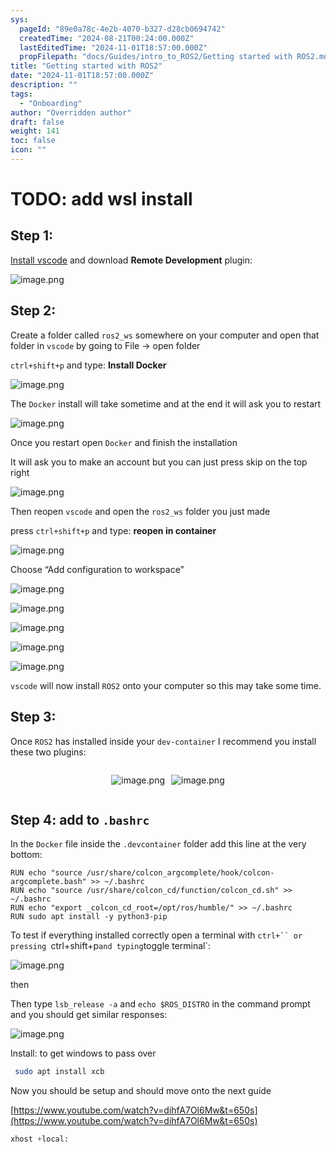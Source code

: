 ```yaml
---
sys:
  pageId: "89e0a78c-4e2b-4070-b327-d28cb0694742"
  createdTime: "2024-08-21T00:24:00.000Z"
  lastEditedTime: "2024-11-01T18:57:00.000Z"
  propFilepath: "docs/Guides/intro_to_ROS2/Getting started with ROS2.md"
title: "Getting started with ROS2"
date: "2024-11-01T18:57:00.000Z"
description: ""
tags:
  - "Onboarding"
author: "Overridden author"
draft: false
weight: 141
toc: false
icon: ""
---
```


# TODO: add wsl install

## Step 1:

[Install vscode](https://code.visualstudio.com/download) and download **Remote Development** plugin:

![image.png](https://prod-files-secure.s3.us-west-2.amazonaws.com/d518164a-d88e-44d1-a4ee-3adb3bd8bce0/efb52993-1881-4a40-b95e-6f020334f022/image.png?X-Amz-Algorithm=AWS4-HMAC-SHA256&X-Amz-Content-Sha256=UNSIGNED-PAYLOAD&X-Amz-Credential=ASIAZI2LB466SE5PAAGX%2F20250504%2Fus-west-2%2Fs3%2Faws4_request&X-Amz-Date=20250504T090825Z&X-Amz-Expires=3600&X-Amz-Security-Token=IQoJb3JpZ2luX2VjEGUaCXVzLXdlc3QtMiJHMEUCICl2aXmclwlJ1K%2F0p6NuekTjYk5vrYBCodI7I7OlyzI5AiEA2BEPxOMg%2Brakp0tkg1hdU3XGOnL79QE9xID%2FLLMxYAIqiAQI%2Fv%2F%2F%2F%2F%2F%2F%2F%2F%2F%2FARAAGgw2Mzc0MjMxODM4MDUiDD32gLQahurSkIw3QSrcAzEP4C5IzymalCyMO5E5fsHKKRMB2u1Lx%2BTCbYFClG0qsT5h9YbR%2BHVBBMHNt9%2BXmTr4AQ6adOkeit9KTmpJwVTekfM3tsYSiZ3vjHl6mnG6ybHdtPZGYu5BHT%2BDSjar4wD8SYaBupgjuc3BJeBxw4gXGbn6kOdCXBqlZFcIhIMaCZs2kEXfDfJNv7cHaDTd5Vqvg95z19hWDNltKap%2FKMCMeI7FhCcX%2FnhQP%2BVFJrmMArdYunJVcOMHcYpIeOE3aS3jEznGUDTxG%2FDk2T0VUQRnhmekt%2BwAfoAx8SwKFlLyTWcU6%2Bil0V41uHnTFfKqg1XHkMUmypxad%2BseQtoIwxf7AmATDN39BDxIsh4mJh9sa%2Bum5fWR4q60aVeeZIMpYbdwmTqnZS%2BXtrYJDKFzMsRAdSBlLW68P%2F4YsexQ4fscCSTmiFys9ngOMz89W8PgoZ6E6krvAPuM%2FJSBs6MRJ2Qe16HVdLVB6gEQ7dStOIr2bIzZObVRRRY6qabL0%2FtH%2BQ8bQ%2BbHTkj1Cp9Iha9BWU%2F56nQY2uJ13b1224fY1Rf9%2Fun9TU93cHIabLxrGDlbNuc2GDdWbZJXe5DWeTN0ujnFZ0iDUaemMBWsulkqruis8BuojqTI6L0teyHjMKXr28AGOqUBWd6aGHvQ1YXTiNvjy8O1kO2rn6nSfSMRYGXOs%2FcN3ptMbBiS5RfE3QUibnAHaAaJmXog5g1RNK8yHU9nnjNko2JdKDeWvs%2BiPqUDGtxP18azEXK09%2BEcQlDf2G3%2FbTCN%2FEdO7Kr5ZeZPFS6NjSZjdylkfg%2Br7zxnVJJVDbQtGNUaenrph95PpuiOBAPZdyDYPDOQIK9HpHyrf0zxZmG9v%2B4E1Bay&X-Amz-Signature=c135d79a276befa746c272fa8ce7c62b5e8a87fffbcabe54e3a7e3b728a6b34c&X-Amz-SignedHeaders=host&x-id=GetObject)

## Step 2:

Create a folder called `ros2_ws` somewhere on your computer and open that folder in `vscode` by going to File → open folder 

`ctrl+shift+p` and type: **Install Docker**

![image.png](https://prod-files-secure.s3.us-west-2.amazonaws.com/d518164a-d88e-44d1-a4ee-3adb3bd8bce0/2269dc0e-1cd5-47ff-bceb-c04ad9b2eab0/image.png?X-Amz-Algorithm=AWS4-HMAC-SHA256&X-Amz-Content-Sha256=UNSIGNED-PAYLOAD&X-Amz-Credential=ASIAZI2LB466SE5PAAGX%2F20250504%2Fus-west-2%2Fs3%2Faws4_request&X-Amz-Date=20250504T090825Z&X-Amz-Expires=3600&X-Amz-Security-Token=IQoJb3JpZ2luX2VjEGUaCXVzLXdlc3QtMiJHMEUCICl2aXmclwlJ1K%2F0p6NuekTjYk5vrYBCodI7I7OlyzI5AiEA2BEPxOMg%2Brakp0tkg1hdU3XGOnL79QE9xID%2FLLMxYAIqiAQI%2Fv%2F%2F%2F%2F%2F%2F%2F%2F%2F%2FARAAGgw2Mzc0MjMxODM4MDUiDD32gLQahurSkIw3QSrcAzEP4C5IzymalCyMO5E5fsHKKRMB2u1Lx%2BTCbYFClG0qsT5h9YbR%2BHVBBMHNt9%2BXmTr4AQ6adOkeit9KTmpJwVTekfM3tsYSiZ3vjHl6mnG6ybHdtPZGYu5BHT%2BDSjar4wD8SYaBupgjuc3BJeBxw4gXGbn6kOdCXBqlZFcIhIMaCZs2kEXfDfJNv7cHaDTd5Vqvg95z19hWDNltKap%2FKMCMeI7FhCcX%2FnhQP%2BVFJrmMArdYunJVcOMHcYpIeOE3aS3jEznGUDTxG%2FDk2T0VUQRnhmekt%2BwAfoAx8SwKFlLyTWcU6%2Bil0V41uHnTFfKqg1XHkMUmypxad%2BseQtoIwxf7AmATDN39BDxIsh4mJh9sa%2Bum5fWR4q60aVeeZIMpYbdwmTqnZS%2BXtrYJDKFzMsRAdSBlLW68P%2F4YsexQ4fscCSTmiFys9ngOMz89W8PgoZ6E6krvAPuM%2FJSBs6MRJ2Qe16HVdLVB6gEQ7dStOIr2bIzZObVRRRY6qabL0%2FtH%2BQ8bQ%2BbHTkj1Cp9Iha9BWU%2F56nQY2uJ13b1224fY1Rf9%2Fun9TU93cHIabLxrGDlbNuc2GDdWbZJXe5DWeTN0ujnFZ0iDUaemMBWsulkqruis8BuojqTI6L0teyHjMKXr28AGOqUBWd6aGHvQ1YXTiNvjy8O1kO2rn6nSfSMRYGXOs%2FcN3ptMbBiS5RfE3QUibnAHaAaJmXog5g1RNK8yHU9nnjNko2JdKDeWvs%2BiPqUDGtxP18azEXK09%2BEcQlDf2G3%2FbTCN%2FEdO7Kr5ZeZPFS6NjSZjdylkfg%2Br7zxnVJJVDbQtGNUaenrph95PpuiOBAPZdyDYPDOQIK9HpHyrf0zxZmG9v%2B4E1Bay&X-Amz-Signature=c2adb5229748c7e0d4b68e0f031226ba0f57c17f4866c4e826142a3ad50d3e75&X-Amz-SignedHeaders=host&x-id=GetObject)

The `Docker` install will take sometime and at the end it will ask you to restart

![image.png](https://prod-files-secure.s3.us-west-2.amazonaws.com/d518164a-d88e-44d1-a4ee-3adb3bd8bce0/ed233f78-be33-4b1f-b89c-9c346c0e961e/image.png?X-Amz-Algorithm=AWS4-HMAC-SHA256&X-Amz-Content-Sha256=UNSIGNED-PAYLOAD&X-Amz-Credential=ASIAZI2LB466SE5PAAGX%2F20250504%2Fus-west-2%2Fs3%2Faws4_request&X-Amz-Date=20250504T090824Z&X-Amz-Expires=3600&X-Amz-Security-Token=IQoJb3JpZ2luX2VjEGUaCXVzLXdlc3QtMiJHMEUCICl2aXmclwlJ1K%2F0p6NuekTjYk5vrYBCodI7I7OlyzI5AiEA2BEPxOMg%2Brakp0tkg1hdU3XGOnL79QE9xID%2FLLMxYAIqiAQI%2Fv%2F%2F%2F%2F%2F%2F%2F%2F%2F%2FARAAGgw2Mzc0MjMxODM4MDUiDD32gLQahurSkIw3QSrcAzEP4C5IzymalCyMO5E5fsHKKRMB2u1Lx%2BTCbYFClG0qsT5h9YbR%2BHVBBMHNt9%2BXmTr4AQ6adOkeit9KTmpJwVTekfM3tsYSiZ3vjHl6mnG6ybHdtPZGYu5BHT%2BDSjar4wD8SYaBupgjuc3BJeBxw4gXGbn6kOdCXBqlZFcIhIMaCZs2kEXfDfJNv7cHaDTd5Vqvg95z19hWDNltKap%2FKMCMeI7FhCcX%2FnhQP%2BVFJrmMArdYunJVcOMHcYpIeOE3aS3jEznGUDTxG%2FDk2T0VUQRnhmekt%2BwAfoAx8SwKFlLyTWcU6%2Bil0V41uHnTFfKqg1XHkMUmypxad%2BseQtoIwxf7AmATDN39BDxIsh4mJh9sa%2Bum5fWR4q60aVeeZIMpYbdwmTqnZS%2BXtrYJDKFzMsRAdSBlLW68P%2F4YsexQ4fscCSTmiFys9ngOMz89W8PgoZ6E6krvAPuM%2FJSBs6MRJ2Qe16HVdLVB6gEQ7dStOIr2bIzZObVRRRY6qabL0%2FtH%2BQ8bQ%2BbHTkj1Cp9Iha9BWU%2F56nQY2uJ13b1224fY1Rf9%2Fun9TU93cHIabLxrGDlbNuc2GDdWbZJXe5DWeTN0ujnFZ0iDUaemMBWsulkqruis8BuojqTI6L0teyHjMKXr28AGOqUBWd6aGHvQ1YXTiNvjy8O1kO2rn6nSfSMRYGXOs%2FcN3ptMbBiS5RfE3QUibnAHaAaJmXog5g1RNK8yHU9nnjNko2JdKDeWvs%2BiPqUDGtxP18azEXK09%2BEcQlDf2G3%2FbTCN%2FEdO7Kr5ZeZPFS6NjSZjdylkfg%2Br7zxnVJJVDbQtGNUaenrph95PpuiOBAPZdyDYPDOQIK9HpHyrf0zxZmG9v%2B4E1Bay&X-Amz-Signature=8ce85a8875ecfaf2afabd07ae927a2c661f6497d96e089c9501b0f50e0cc5f9a&X-Amz-SignedHeaders=host&x-id=GetObject)

Once you restart open `Docker` and finish the installation

It will ask you to make an account but you can just press skip on the top right

![image.png](https://prod-files-secure.s3.us-west-2.amazonaws.com/d518164a-d88e-44d1-a4ee-3adb3bd8bce0/21010ad9-1659-4fd9-9f59-9932a09b2a3d/image.png?X-Amz-Algorithm=AWS4-HMAC-SHA256&X-Amz-Content-Sha256=UNSIGNED-PAYLOAD&X-Amz-Credential=ASIAZI2LB466SE5PAAGX%2F20250504%2Fus-west-2%2Fs3%2Faws4_request&X-Amz-Date=20250504T090825Z&X-Amz-Expires=3600&X-Amz-Security-Token=IQoJb3JpZ2luX2VjEGUaCXVzLXdlc3QtMiJHMEUCICl2aXmclwlJ1K%2F0p6NuekTjYk5vrYBCodI7I7OlyzI5AiEA2BEPxOMg%2Brakp0tkg1hdU3XGOnL79QE9xID%2FLLMxYAIqiAQI%2Fv%2F%2F%2F%2F%2F%2F%2F%2F%2F%2FARAAGgw2Mzc0MjMxODM4MDUiDD32gLQahurSkIw3QSrcAzEP4C5IzymalCyMO5E5fsHKKRMB2u1Lx%2BTCbYFClG0qsT5h9YbR%2BHVBBMHNt9%2BXmTr4AQ6adOkeit9KTmpJwVTekfM3tsYSiZ3vjHl6mnG6ybHdtPZGYu5BHT%2BDSjar4wD8SYaBupgjuc3BJeBxw4gXGbn6kOdCXBqlZFcIhIMaCZs2kEXfDfJNv7cHaDTd5Vqvg95z19hWDNltKap%2FKMCMeI7FhCcX%2FnhQP%2BVFJrmMArdYunJVcOMHcYpIeOE3aS3jEznGUDTxG%2FDk2T0VUQRnhmekt%2BwAfoAx8SwKFlLyTWcU6%2Bil0V41uHnTFfKqg1XHkMUmypxad%2BseQtoIwxf7AmATDN39BDxIsh4mJh9sa%2Bum5fWR4q60aVeeZIMpYbdwmTqnZS%2BXtrYJDKFzMsRAdSBlLW68P%2F4YsexQ4fscCSTmiFys9ngOMz89W8PgoZ6E6krvAPuM%2FJSBs6MRJ2Qe16HVdLVB6gEQ7dStOIr2bIzZObVRRRY6qabL0%2FtH%2BQ8bQ%2BbHTkj1Cp9Iha9BWU%2F56nQY2uJ13b1224fY1Rf9%2Fun9TU93cHIabLxrGDlbNuc2GDdWbZJXe5DWeTN0ujnFZ0iDUaemMBWsulkqruis8BuojqTI6L0teyHjMKXr28AGOqUBWd6aGHvQ1YXTiNvjy8O1kO2rn6nSfSMRYGXOs%2FcN3ptMbBiS5RfE3QUibnAHaAaJmXog5g1RNK8yHU9nnjNko2JdKDeWvs%2BiPqUDGtxP18azEXK09%2BEcQlDf2G3%2FbTCN%2FEdO7Kr5ZeZPFS6NjSZjdylkfg%2Br7zxnVJJVDbQtGNUaenrph95PpuiOBAPZdyDYPDOQIK9HpHyrf0zxZmG9v%2B4E1Bay&X-Amz-Signature=4938857f1545db1016b84c1b2342a090f7e54fc57de11e4affe00a9f10e6576b&X-Amz-SignedHeaders=host&x-id=GetObject)

Then reopen `vscode` and open the `ros2_ws` folder you just made

press `ctrl+shift+p` and type: **reopen in container**

![image.png](https://prod-files-secure.s3.us-west-2.amazonaws.com/d518164a-d88e-44d1-a4ee-3adb3bd8bce0/4e93b8c2-41ad-488c-8095-c74205196118/image.png?X-Amz-Algorithm=AWS4-HMAC-SHA256&X-Amz-Content-Sha256=UNSIGNED-PAYLOAD&X-Amz-Credential=ASIAZI2LB466SE5PAAGX%2F20250504%2Fus-west-2%2Fs3%2Faws4_request&X-Amz-Date=20250504T090824Z&X-Amz-Expires=3600&X-Amz-Security-Token=IQoJb3JpZ2luX2VjEGUaCXVzLXdlc3QtMiJHMEUCICl2aXmclwlJ1K%2F0p6NuekTjYk5vrYBCodI7I7OlyzI5AiEA2BEPxOMg%2Brakp0tkg1hdU3XGOnL79QE9xID%2FLLMxYAIqiAQI%2Fv%2F%2F%2F%2F%2F%2F%2F%2F%2F%2FARAAGgw2Mzc0MjMxODM4MDUiDD32gLQahurSkIw3QSrcAzEP4C5IzymalCyMO5E5fsHKKRMB2u1Lx%2BTCbYFClG0qsT5h9YbR%2BHVBBMHNt9%2BXmTr4AQ6adOkeit9KTmpJwVTekfM3tsYSiZ3vjHl6mnG6ybHdtPZGYu5BHT%2BDSjar4wD8SYaBupgjuc3BJeBxw4gXGbn6kOdCXBqlZFcIhIMaCZs2kEXfDfJNv7cHaDTd5Vqvg95z19hWDNltKap%2FKMCMeI7FhCcX%2FnhQP%2BVFJrmMArdYunJVcOMHcYpIeOE3aS3jEznGUDTxG%2FDk2T0VUQRnhmekt%2BwAfoAx8SwKFlLyTWcU6%2Bil0V41uHnTFfKqg1XHkMUmypxad%2BseQtoIwxf7AmATDN39BDxIsh4mJh9sa%2Bum5fWR4q60aVeeZIMpYbdwmTqnZS%2BXtrYJDKFzMsRAdSBlLW68P%2F4YsexQ4fscCSTmiFys9ngOMz89W8PgoZ6E6krvAPuM%2FJSBs6MRJ2Qe16HVdLVB6gEQ7dStOIr2bIzZObVRRRY6qabL0%2FtH%2BQ8bQ%2BbHTkj1Cp9Iha9BWU%2F56nQY2uJ13b1224fY1Rf9%2Fun9TU93cHIabLxrGDlbNuc2GDdWbZJXe5DWeTN0ujnFZ0iDUaemMBWsulkqruis8BuojqTI6L0teyHjMKXr28AGOqUBWd6aGHvQ1YXTiNvjy8O1kO2rn6nSfSMRYGXOs%2FcN3ptMbBiS5RfE3QUibnAHaAaJmXog5g1RNK8yHU9nnjNko2JdKDeWvs%2BiPqUDGtxP18azEXK09%2BEcQlDf2G3%2FbTCN%2FEdO7Kr5ZeZPFS6NjSZjdylkfg%2Br7zxnVJJVDbQtGNUaenrph95PpuiOBAPZdyDYPDOQIK9HpHyrf0zxZmG9v%2B4E1Bay&X-Amz-Signature=c82290222a112c0135605b70afd70aaa2eb3c134010ab90cff1c908d05199d39&X-Amz-SignedHeaders=host&x-id=GetObject)

Choose “Add configuration to workspace”

![image.png](https://prod-files-secure.s3.us-west-2.amazonaws.com/d518164a-d88e-44d1-a4ee-3adb3bd8bce0/9560b282-5060-4989-ba37-97e7b2c22476/image.png?X-Amz-Algorithm=AWS4-HMAC-SHA256&X-Amz-Content-Sha256=UNSIGNED-PAYLOAD&X-Amz-Credential=ASIAZI2LB466SE5PAAGX%2F20250504%2Fus-west-2%2Fs3%2Faws4_request&X-Amz-Date=20250504T090825Z&X-Amz-Expires=3600&X-Amz-Security-Token=IQoJb3JpZ2luX2VjEGUaCXVzLXdlc3QtMiJHMEUCICl2aXmclwlJ1K%2F0p6NuekTjYk5vrYBCodI7I7OlyzI5AiEA2BEPxOMg%2Brakp0tkg1hdU3XGOnL79QE9xID%2FLLMxYAIqiAQI%2Fv%2F%2F%2F%2F%2F%2F%2F%2F%2F%2FARAAGgw2Mzc0MjMxODM4MDUiDD32gLQahurSkIw3QSrcAzEP4C5IzymalCyMO5E5fsHKKRMB2u1Lx%2BTCbYFClG0qsT5h9YbR%2BHVBBMHNt9%2BXmTr4AQ6adOkeit9KTmpJwVTekfM3tsYSiZ3vjHl6mnG6ybHdtPZGYu5BHT%2BDSjar4wD8SYaBupgjuc3BJeBxw4gXGbn6kOdCXBqlZFcIhIMaCZs2kEXfDfJNv7cHaDTd5Vqvg95z19hWDNltKap%2FKMCMeI7FhCcX%2FnhQP%2BVFJrmMArdYunJVcOMHcYpIeOE3aS3jEznGUDTxG%2FDk2T0VUQRnhmekt%2BwAfoAx8SwKFlLyTWcU6%2Bil0V41uHnTFfKqg1XHkMUmypxad%2BseQtoIwxf7AmATDN39BDxIsh4mJh9sa%2Bum5fWR4q60aVeeZIMpYbdwmTqnZS%2BXtrYJDKFzMsRAdSBlLW68P%2F4YsexQ4fscCSTmiFys9ngOMz89W8PgoZ6E6krvAPuM%2FJSBs6MRJ2Qe16HVdLVB6gEQ7dStOIr2bIzZObVRRRY6qabL0%2FtH%2BQ8bQ%2BbHTkj1Cp9Iha9BWU%2F56nQY2uJ13b1224fY1Rf9%2Fun9TU93cHIabLxrGDlbNuc2GDdWbZJXe5DWeTN0ujnFZ0iDUaemMBWsulkqruis8BuojqTI6L0teyHjMKXr28AGOqUBWd6aGHvQ1YXTiNvjy8O1kO2rn6nSfSMRYGXOs%2FcN3ptMbBiS5RfE3QUibnAHaAaJmXog5g1RNK8yHU9nnjNko2JdKDeWvs%2BiPqUDGtxP18azEXK09%2BEcQlDf2G3%2FbTCN%2FEdO7Kr5ZeZPFS6NjSZjdylkfg%2Br7zxnVJJVDbQtGNUaenrph95PpuiOBAPZdyDYPDOQIK9HpHyrf0zxZmG9v%2B4E1Bay&X-Amz-Signature=4cfe90e0903e8f01142b5a7a0d53a381cbafc51cee9b95ffa3df36d637c4864e&X-Amz-SignedHeaders=host&x-id=GetObject)

![image.png](https://prod-files-secure.s3.us-west-2.amazonaws.com/d518164a-d88e-44d1-a4ee-3adb3bd8bce0/2ee63f81-886b-48e8-a553-dc6e5eac99e4/image.png?X-Amz-Algorithm=AWS4-HMAC-SHA256&X-Amz-Content-Sha256=UNSIGNED-PAYLOAD&X-Amz-Credential=ASIAZI2LB466SE5PAAGX%2F20250504%2Fus-west-2%2Fs3%2Faws4_request&X-Amz-Date=20250504T090825Z&X-Amz-Expires=3600&X-Amz-Security-Token=IQoJb3JpZ2luX2VjEGUaCXVzLXdlc3QtMiJHMEUCICl2aXmclwlJ1K%2F0p6NuekTjYk5vrYBCodI7I7OlyzI5AiEA2BEPxOMg%2Brakp0tkg1hdU3XGOnL79QE9xID%2FLLMxYAIqiAQI%2Fv%2F%2F%2F%2F%2F%2F%2F%2F%2F%2FARAAGgw2Mzc0MjMxODM4MDUiDD32gLQahurSkIw3QSrcAzEP4C5IzymalCyMO5E5fsHKKRMB2u1Lx%2BTCbYFClG0qsT5h9YbR%2BHVBBMHNt9%2BXmTr4AQ6adOkeit9KTmpJwVTekfM3tsYSiZ3vjHl6mnG6ybHdtPZGYu5BHT%2BDSjar4wD8SYaBupgjuc3BJeBxw4gXGbn6kOdCXBqlZFcIhIMaCZs2kEXfDfJNv7cHaDTd5Vqvg95z19hWDNltKap%2FKMCMeI7FhCcX%2FnhQP%2BVFJrmMArdYunJVcOMHcYpIeOE3aS3jEznGUDTxG%2FDk2T0VUQRnhmekt%2BwAfoAx8SwKFlLyTWcU6%2Bil0V41uHnTFfKqg1XHkMUmypxad%2BseQtoIwxf7AmATDN39BDxIsh4mJh9sa%2Bum5fWR4q60aVeeZIMpYbdwmTqnZS%2BXtrYJDKFzMsRAdSBlLW68P%2F4YsexQ4fscCSTmiFys9ngOMz89W8PgoZ6E6krvAPuM%2FJSBs6MRJ2Qe16HVdLVB6gEQ7dStOIr2bIzZObVRRRY6qabL0%2FtH%2BQ8bQ%2BbHTkj1Cp9Iha9BWU%2F56nQY2uJ13b1224fY1Rf9%2Fun9TU93cHIabLxrGDlbNuc2GDdWbZJXe5DWeTN0ujnFZ0iDUaemMBWsulkqruis8BuojqTI6L0teyHjMKXr28AGOqUBWd6aGHvQ1YXTiNvjy8O1kO2rn6nSfSMRYGXOs%2FcN3ptMbBiS5RfE3QUibnAHaAaJmXog5g1RNK8yHU9nnjNko2JdKDeWvs%2BiPqUDGtxP18azEXK09%2BEcQlDf2G3%2FbTCN%2FEdO7Kr5ZeZPFS6NjSZjdylkfg%2Br7zxnVJJVDbQtGNUaenrph95PpuiOBAPZdyDYPDOQIK9HpHyrf0zxZmG9v%2B4E1Bay&X-Amz-Signature=fd91d33d833fe6353370c5e0592d90d4772475a369e099b62abac85626580abc&X-Amz-SignedHeaders=host&x-id=GetObject)

![image.png](https://prod-files-secure.s3.us-west-2.amazonaws.com/d518164a-d88e-44d1-a4ee-3adb3bd8bce0/ae1580b2-b048-407e-aed9-b584224a7a04/image.png?X-Amz-Algorithm=AWS4-HMAC-SHA256&X-Amz-Content-Sha256=UNSIGNED-PAYLOAD&X-Amz-Credential=ASIAZI2LB466SE5PAAGX%2F20250504%2Fus-west-2%2Fs3%2Faws4_request&X-Amz-Date=20250504T090825Z&X-Amz-Expires=3600&X-Amz-Security-Token=IQoJb3JpZ2luX2VjEGUaCXVzLXdlc3QtMiJHMEUCICl2aXmclwlJ1K%2F0p6NuekTjYk5vrYBCodI7I7OlyzI5AiEA2BEPxOMg%2Brakp0tkg1hdU3XGOnL79QE9xID%2FLLMxYAIqiAQI%2Fv%2F%2F%2F%2F%2F%2F%2F%2F%2F%2FARAAGgw2Mzc0MjMxODM4MDUiDD32gLQahurSkIw3QSrcAzEP4C5IzymalCyMO5E5fsHKKRMB2u1Lx%2BTCbYFClG0qsT5h9YbR%2BHVBBMHNt9%2BXmTr4AQ6adOkeit9KTmpJwVTekfM3tsYSiZ3vjHl6mnG6ybHdtPZGYu5BHT%2BDSjar4wD8SYaBupgjuc3BJeBxw4gXGbn6kOdCXBqlZFcIhIMaCZs2kEXfDfJNv7cHaDTd5Vqvg95z19hWDNltKap%2FKMCMeI7FhCcX%2FnhQP%2BVFJrmMArdYunJVcOMHcYpIeOE3aS3jEznGUDTxG%2FDk2T0VUQRnhmekt%2BwAfoAx8SwKFlLyTWcU6%2Bil0V41uHnTFfKqg1XHkMUmypxad%2BseQtoIwxf7AmATDN39BDxIsh4mJh9sa%2Bum5fWR4q60aVeeZIMpYbdwmTqnZS%2BXtrYJDKFzMsRAdSBlLW68P%2F4YsexQ4fscCSTmiFys9ngOMz89W8PgoZ6E6krvAPuM%2FJSBs6MRJ2Qe16HVdLVB6gEQ7dStOIr2bIzZObVRRRY6qabL0%2FtH%2BQ8bQ%2BbHTkj1Cp9Iha9BWU%2F56nQY2uJ13b1224fY1Rf9%2Fun9TU93cHIabLxrGDlbNuc2GDdWbZJXe5DWeTN0ujnFZ0iDUaemMBWsulkqruis8BuojqTI6L0teyHjMKXr28AGOqUBWd6aGHvQ1YXTiNvjy8O1kO2rn6nSfSMRYGXOs%2FcN3ptMbBiS5RfE3QUibnAHaAaJmXog5g1RNK8yHU9nnjNko2JdKDeWvs%2BiPqUDGtxP18azEXK09%2BEcQlDf2G3%2FbTCN%2FEdO7Kr5ZeZPFS6NjSZjdylkfg%2Br7zxnVJJVDbQtGNUaenrph95PpuiOBAPZdyDYPDOQIK9HpHyrf0zxZmG9v%2B4E1Bay&X-Amz-Signature=a628c28c3612e6187c1f503922854455e9a5425f02fd63a7eaed748cc2db4824&X-Amz-SignedHeaders=host&x-id=GetObject)

![image.png](https://prod-files-secure.s3.us-west-2.amazonaws.com/d518164a-d88e-44d1-a4ee-3adb3bd8bce0/53255b28-f75e-430f-b9e3-c0ac8577e42b/image.png?X-Amz-Algorithm=AWS4-HMAC-SHA256&X-Amz-Content-Sha256=UNSIGNED-PAYLOAD&X-Amz-Credential=ASIAZI2LB466SE5PAAGX%2F20250504%2Fus-west-2%2Fs3%2Faws4_request&X-Amz-Date=20250504T090824Z&X-Amz-Expires=3600&X-Amz-Security-Token=IQoJb3JpZ2luX2VjEGUaCXVzLXdlc3QtMiJHMEUCICl2aXmclwlJ1K%2F0p6NuekTjYk5vrYBCodI7I7OlyzI5AiEA2BEPxOMg%2Brakp0tkg1hdU3XGOnL79QE9xID%2FLLMxYAIqiAQI%2Fv%2F%2F%2F%2F%2F%2F%2F%2F%2F%2FARAAGgw2Mzc0MjMxODM4MDUiDD32gLQahurSkIw3QSrcAzEP4C5IzymalCyMO5E5fsHKKRMB2u1Lx%2BTCbYFClG0qsT5h9YbR%2BHVBBMHNt9%2BXmTr4AQ6adOkeit9KTmpJwVTekfM3tsYSiZ3vjHl6mnG6ybHdtPZGYu5BHT%2BDSjar4wD8SYaBupgjuc3BJeBxw4gXGbn6kOdCXBqlZFcIhIMaCZs2kEXfDfJNv7cHaDTd5Vqvg95z19hWDNltKap%2FKMCMeI7FhCcX%2FnhQP%2BVFJrmMArdYunJVcOMHcYpIeOE3aS3jEznGUDTxG%2FDk2T0VUQRnhmekt%2BwAfoAx8SwKFlLyTWcU6%2Bil0V41uHnTFfKqg1XHkMUmypxad%2BseQtoIwxf7AmATDN39BDxIsh4mJh9sa%2Bum5fWR4q60aVeeZIMpYbdwmTqnZS%2BXtrYJDKFzMsRAdSBlLW68P%2F4YsexQ4fscCSTmiFys9ngOMz89W8PgoZ6E6krvAPuM%2FJSBs6MRJ2Qe16HVdLVB6gEQ7dStOIr2bIzZObVRRRY6qabL0%2FtH%2BQ8bQ%2BbHTkj1Cp9Iha9BWU%2F56nQY2uJ13b1224fY1Rf9%2Fun9TU93cHIabLxrGDlbNuc2GDdWbZJXe5DWeTN0ujnFZ0iDUaemMBWsulkqruis8BuojqTI6L0teyHjMKXr28AGOqUBWd6aGHvQ1YXTiNvjy8O1kO2rn6nSfSMRYGXOs%2FcN3ptMbBiS5RfE3QUibnAHaAaJmXog5g1RNK8yHU9nnjNko2JdKDeWvs%2BiPqUDGtxP18azEXK09%2BEcQlDf2G3%2FbTCN%2FEdO7Kr5ZeZPFS6NjSZjdylkfg%2Br7zxnVJJVDbQtGNUaenrph95PpuiOBAPZdyDYPDOQIK9HpHyrf0zxZmG9v%2B4E1Bay&X-Amz-Signature=dd845d9991638890bba1e12eb97206eed5932cc4ea10ba59041c456e460bbfba&X-Amz-SignedHeaders=host&x-id=GetObject)

![image.png](https://prod-files-secure.s3.us-west-2.amazonaws.com/d518164a-d88e-44d1-a4ee-3adb3bd8bce0/7c562767-5af9-4ffb-97d1-327bcdf4ee00/image.png?X-Amz-Algorithm=AWS4-HMAC-SHA256&X-Amz-Content-Sha256=UNSIGNED-PAYLOAD&X-Amz-Credential=ASIAZI2LB466SE5PAAGX%2F20250504%2Fus-west-2%2Fs3%2Faws4_request&X-Amz-Date=20250504T090825Z&X-Amz-Expires=3600&X-Amz-Security-Token=IQoJb3JpZ2luX2VjEGUaCXVzLXdlc3QtMiJHMEUCICl2aXmclwlJ1K%2F0p6NuekTjYk5vrYBCodI7I7OlyzI5AiEA2BEPxOMg%2Brakp0tkg1hdU3XGOnL79QE9xID%2FLLMxYAIqiAQI%2Fv%2F%2F%2F%2F%2F%2F%2F%2F%2F%2FARAAGgw2Mzc0MjMxODM4MDUiDD32gLQahurSkIw3QSrcAzEP4C5IzymalCyMO5E5fsHKKRMB2u1Lx%2BTCbYFClG0qsT5h9YbR%2BHVBBMHNt9%2BXmTr4AQ6adOkeit9KTmpJwVTekfM3tsYSiZ3vjHl6mnG6ybHdtPZGYu5BHT%2BDSjar4wD8SYaBupgjuc3BJeBxw4gXGbn6kOdCXBqlZFcIhIMaCZs2kEXfDfJNv7cHaDTd5Vqvg95z19hWDNltKap%2FKMCMeI7FhCcX%2FnhQP%2BVFJrmMArdYunJVcOMHcYpIeOE3aS3jEznGUDTxG%2FDk2T0VUQRnhmekt%2BwAfoAx8SwKFlLyTWcU6%2Bil0V41uHnTFfKqg1XHkMUmypxad%2BseQtoIwxf7AmATDN39BDxIsh4mJh9sa%2Bum5fWR4q60aVeeZIMpYbdwmTqnZS%2BXtrYJDKFzMsRAdSBlLW68P%2F4YsexQ4fscCSTmiFys9ngOMz89W8PgoZ6E6krvAPuM%2FJSBs6MRJ2Qe16HVdLVB6gEQ7dStOIr2bIzZObVRRRY6qabL0%2FtH%2BQ8bQ%2BbHTkj1Cp9Iha9BWU%2F56nQY2uJ13b1224fY1Rf9%2Fun9TU93cHIabLxrGDlbNuc2GDdWbZJXe5DWeTN0ujnFZ0iDUaemMBWsulkqruis8BuojqTI6L0teyHjMKXr28AGOqUBWd6aGHvQ1YXTiNvjy8O1kO2rn6nSfSMRYGXOs%2FcN3ptMbBiS5RfE3QUibnAHaAaJmXog5g1RNK8yHU9nnjNko2JdKDeWvs%2BiPqUDGtxP18azEXK09%2BEcQlDf2G3%2FbTCN%2FEdO7Kr5ZeZPFS6NjSZjdylkfg%2Br7zxnVJJVDbQtGNUaenrph95PpuiOBAPZdyDYPDOQIK9HpHyrf0zxZmG9v%2B4E1Bay&X-Amz-Signature=b4ab5a47453559cbd2d84f82a49155141f8276b6f79ceec481eb7f3529673939&X-Amz-SignedHeaders=host&x-id=GetObject)

`vscode` will now install `ROS2` onto your computer so this may take some time.

## Step 3:

Once `ROS2` has installed inside your `dev-container` I recommend you install these two plugins:

<div style="display: flex;flex-direction: row; column-gap:10px; max-width: 630px;justify-content: center;">
<div>

![image.png](https://prod-files-secure.s3.us-west-2.amazonaws.com/d518164a-d88e-44d1-a4ee-3adb3bd8bce0/3fc3d550-5a54-4ba1-ba6b-faa01cdb7369/image.png?X-Amz-Algorithm=AWS4-HMAC-SHA256&X-Amz-Content-Sha256=UNSIGNED-PAYLOAD&X-Amz-Credential=ASIAZI2LB4663YBXAWRZ%2F20250504%2Fus-west-2%2Fs3%2Faws4_request&X-Amz-Date=20250504T090828Z&X-Amz-Expires=3600&X-Amz-Security-Token=IQoJb3JpZ2luX2VjEGUaCXVzLXdlc3QtMiJHMEUCIAHTXlS%2B36bdmo%2Bo8m1eGvIK8nxGjO6tfZfSfxNtZaCdAiEAsacZ4HYpRKHMggN3rhVakCM9r0RLGH%2Bnw3rjXK%2BmpkIqiAQI%2Fv%2F%2F%2F%2F%2F%2F%2F%2F%2F%2FARAAGgw2Mzc0MjMxODM4MDUiDFZ6PF6XEIUwuUqyfircA14GNGsDuV65vklwiasvyL6NlA1MvUWOfliRuL0d5g18cxS0c7TP4YVAmB8xjdzPRwo0TxUWjvKa92ioBrfaP%2B5E%2FPY23S%2FxVjUC1OVvjgg72Ya6IjzkzuTHLOM4zRclq%2FQyLgBPkXZDXzEHq6kGAuaX761T38NY8uhRvcaSmmu0lNAsQKwoFu1RSSOBsURY4aLXGKqugmNC7OhSi%2FUZ7MTrtzkndenCt7ZO4kTlixiVm6fsM9y9V5ZrjIsT0ndveVZgRev7nxax5mSdSyWc%2FQxUjcKfPBMvtg9L8hiZeT8Sq%2BykdhGJ8UpxQAYxUFOt8kO5XuPOuGrFKDAhjAxDvrKEGOjWBQTbZOKrV%2BeVLTyndtkXtADdqw44Z6K6ILll8NnB5Fq16TtlXsTEhgewT40KTg8OJVmN2tpoLI87enkxLdvFOANR9dRsJ8eN%2F1RFyWtDb2uW9AhPhhXCTLfJMP9plA%2F5yxqx99XHXlL9pQ36ERUy28xCrUwO%2BZJ6q5wwxEdfu79Ly%2BqxAAXiNuyJCBGyW%2BJUNf%2F5Zx0U6lOCoboCWiMG%2BX66GQwcEyb%2FVgTbm19191oBjqT7sdBQPGvWpLScmKw7RGEv9g%2FMFAq1PKB9ePpmTR9Wqnjfr7%2FHMLrr28AGOqUBeYIb9TW%2BRlYIM9f1OS4empn0rH6gcVnbTwxTE1BntTwo0scdUIii4uOISlMnOSgkSgcHMLrDeuGH2AojXaX6SlzZEBQMcQokerXvJukfS3wJT%2BBy3Cf1m7snu1G%2BoW0BUkj6tWWELc787U2VlrKjoo8LpKTpbcUlTp8YI1m0yEt6xgl9AtDGfZelHm2s8%2B4RwKIH1dbipxklzn3ncbZMET%2F8ACEd&X-Amz-Signature=87baa8b10f3ab15a9cd833d3d219c3d1b6852f36177918843af4d2510c72270e&X-Amz-SignedHeaders=host&x-id=GetObject)

</div>
<div>

![image.png](https://prod-files-secure.s3.us-west-2.amazonaws.com/d518164a-d88e-44d1-a4ee-3adb3bd8bce0/d994cc66-13c2-4093-a5a3-f84cf4601a82/image.png?X-Amz-Algorithm=AWS4-HMAC-SHA256&X-Amz-Content-Sha256=UNSIGNED-PAYLOAD&X-Amz-Credential=ASIAZI2LB466UMUAJBUW%2F20250504%2Fus-west-2%2Fs3%2Faws4_request&X-Amz-Date=20250504T090828Z&X-Amz-Expires=3600&X-Amz-Security-Token=IQoJb3JpZ2luX2VjEGUaCXVzLXdlc3QtMiJIMEYCIQDFJ%2BjicQnYdqXK5OhnqFjkpFUm9yJEzOFor%2FsFGYqeqAIhAIm688rTg9wANXOAvpzFrL5v6MHgdiEXovvq46iJSwlyKogECP7%2F%2F%2F%2F%2F%2F%2F%2F%2F%2FwEQABoMNjM3NDIzMTgzODA1IgwDmCXXtqeZ6BkXaJcq3AMzAERDvSXHMRSPUGgN4mCY8Y9VP9wm1jui6gl7EaO%2BB%2B0OcthPxLZGoYF9Aw9itr32fyB1cmn0l4KBKLhrZy%2Ff4G8%2FapJpzE0A74ZAGf7aQTOIJ8ulCZjnO%2FUKQAY%2BL%2F7TNZLyIHgc5nMtaSG41C%2Fc1lSjqO0CiVNR7Nf3mZn3BCwPZlL3q7ViSbOIxp8miz7P7HQrEl3OF4ByuXjttDmrIM1rJCQ9KsesuqgdwgDqeDPnutvSzLHpUyjMUP0J%2Ba7rBmFtSDVUZIaexSe32nqiGJvtQD3eCaUcqGPn812pLgMqOjNBauHosT9lNeKaGCCAKmlvnB0QwArKa6807oIEvNCWGYJUAdbYBeXcfGIeuOWKtMnM61rrC%2BqZkK%2F%2Bv5hA3Oztkejhb3Sv7n8vAqdZDhK1ik9HI5pIffjzQy4MoajrtM3coTzcXQ%2FTjlzPbXfeRM0zR3Uxrniuq9UJXCTyEghX%2Btw5Iv1UnyFmSlIgpL2WP2DIeAsJMdAlhSh2%2F2Dfh0NmpCD1SkRyjHkA1MlLtvk0VjDyDeQfBnz1ey%2Ft8d0bUI3qpJJzuaAr5ts4cvxDlFFLTrXKZBd%2FadjumUMVhiJVDxpFnD68yHjn8FmdQtmYCi3VcKwKLwzgxzCB69vABjqkAcgK3xTLmIjRGaUjzn9FpdQLyjeZPKyRrI4aRKeDh1HRDVT1ZtkkbDU5X4d%2FICeqLPvxIXtAL9ty7WbzSmW4n1Dzjl3MubHbUlL07hqIj%2FcIsfaYtMCjrfi%2B22e%2F7JVOBXavrEMOtTEjS3qYWs%2BSfut3GLH%2FFpozfavdeSLPGUXdsmbAqvQuj%2BE816v%2Fv4aRPtU5G0UJ8T3TT76qn4zHbC%2FJZEtu&X-Amz-Signature=11ebac719df3d1c9e6dd5737ace2ce5b2d6157bbac3d7807599312c7eb7c06e0&X-Amz-SignedHeaders=host&x-id=GetObject)

</div>
</div>

## Step 4: add to `.bashrc`

In the `Docker` file inside the `.devcontainer` folder add this line at the very bottom: 

```docker
RUN echo "source /usr/share/colcon_argcomplete/hook/colcon-argcomplete.bash" >> ~/.bashrc
RUN echo "source /usr/share/colcon_cd/function/colcon_cd.sh" >> ~/.bashrc
RUN echo "export _colcon_cd_root=/opt/ros/humble/" >> ~/.bashrc
RUN sudo apt install -y python3-pip 
```

To test if everything installed correctly open a terminal with `ctrl+`` or pressing `ctrl+shift+p` and typing `toggle terminal`:

![image.png](https://prod-files-secure.s3.us-west-2.amazonaws.com/d518164a-d88e-44d1-a4ee-3adb3bd8bce0/6a4943d8-b04e-4c02-9a58-775f3384d1a5/image.png?X-Amz-Algorithm=AWS4-HMAC-SHA256&X-Amz-Content-Sha256=UNSIGNED-PAYLOAD&X-Amz-Credential=ASIAZI2LB466SE5PAAGX%2F20250504%2Fus-west-2%2Fs3%2Faws4_request&X-Amz-Date=20250504T090824Z&X-Amz-Expires=3600&X-Amz-Security-Token=IQoJb3JpZ2luX2VjEGUaCXVzLXdlc3QtMiJHMEUCICl2aXmclwlJ1K%2F0p6NuekTjYk5vrYBCodI7I7OlyzI5AiEA2BEPxOMg%2Brakp0tkg1hdU3XGOnL79QE9xID%2FLLMxYAIqiAQI%2Fv%2F%2F%2F%2F%2F%2F%2F%2F%2F%2FARAAGgw2Mzc0MjMxODM4MDUiDD32gLQahurSkIw3QSrcAzEP4C5IzymalCyMO5E5fsHKKRMB2u1Lx%2BTCbYFClG0qsT5h9YbR%2BHVBBMHNt9%2BXmTr4AQ6adOkeit9KTmpJwVTekfM3tsYSiZ3vjHl6mnG6ybHdtPZGYu5BHT%2BDSjar4wD8SYaBupgjuc3BJeBxw4gXGbn6kOdCXBqlZFcIhIMaCZs2kEXfDfJNv7cHaDTd5Vqvg95z19hWDNltKap%2FKMCMeI7FhCcX%2FnhQP%2BVFJrmMArdYunJVcOMHcYpIeOE3aS3jEznGUDTxG%2FDk2T0VUQRnhmekt%2BwAfoAx8SwKFlLyTWcU6%2Bil0V41uHnTFfKqg1XHkMUmypxad%2BseQtoIwxf7AmATDN39BDxIsh4mJh9sa%2Bum5fWR4q60aVeeZIMpYbdwmTqnZS%2BXtrYJDKFzMsRAdSBlLW68P%2F4YsexQ4fscCSTmiFys9ngOMz89W8PgoZ6E6krvAPuM%2FJSBs6MRJ2Qe16HVdLVB6gEQ7dStOIr2bIzZObVRRRY6qabL0%2FtH%2BQ8bQ%2BbHTkj1Cp9Iha9BWU%2F56nQY2uJ13b1224fY1Rf9%2Fun9TU93cHIabLxrGDlbNuc2GDdWbZJXe5DWeTN0ujnFZ0iDUaemMBWsulkqruis8BuojqTI6L0teyHjMKXr28AGOqUBWd6aGHvQ1YXTiNvjy8O1kO2rn6nSfSMRYGXOs%2FcN3ptMbBiS5RfE3QUibnAHaAaJmXog5g1RNK8yHU9nnjNko2JdKDeWvs%2BiPqUDGtxP18azEXK09%2BEcQlDf2G3%2FbTCN%2FEdO7Kr5ZeZPFS6NjSZjdylkfg%2Br7zxnVJJVDbQtGNUaenrph95PpuiOBAPZdyDYPDOQIK9HpHyrf0zxZmG9v%2B4E1Bay&X-Amz-Signature=5e6f9c67c1cbc2dc7accb3afc85557f096e774047e2c8686b916780c29d639eb&X-Amz-SignedHeaders=host&x-id=GetObject)

then 

Then type `lsb_release -a` and `echo $ROS_DISTRO` in the command prompt and you should get similar responses:

![image.png](https://prod-files-secure.s3.us-west-2.amazonaws.com/d518164a-d88e-44d1-a4ee-3adb3bd8bce0/3e635dec-a805-4e85-8b9e-d000e5b71a4e/image.png?X-Amz-Algorithm=AWS4-HMAC-SHA256&X-Amz-Content-Sha256=UNSIGNED-PAYLOAD&X-Amz-Credential=ASIAZI2LB466SE5PAAGX%2F20250504%2Fus-west-2%2Fs3%2Faws4_request&X-Amz-Date=20250504T090825Z&X-Amz-Expires=3600&X-Amz-Security-Token=IQoJb3JpZ2luX2VjEGUaCXVzLXdlc3QtMiJHMEUCICl2aXmclwlJ1K%2F0p6NuekTjYk5vrYBCodI7I7OlyzI5AiEA2BEPxOMg%2Brakp0tkg1hdU3XGOnL79QE9xID%2FLLMxYAIqiAQI%2Fv%2F%2F%2F%2F%2F%2F%2F%2F%2F%2FARAAGgw2Mzc0MjMxODM4MDUiDD32gLQahurSkIw3QSrcAzEP4C5IzymalCyMO5E5fsHKKRMB2u1Lx%2BTCbYFClG0qsT5h9YbR%2BHVBBMHNt9%2BXmTr4AQ6adOkeit9KTmpJwVTekfM3tsYSiZ3vjHl6mnG6ybHdtPZGYu5BHT%2BDSjar4wD8SYaBupgjuc3BJeBxw4gXGbn6kOdCXBqlZFcIhIMaCZs2kEXfDfJNv7cHaDTd5Vqvg95z19hWDNltKap%2FKMCMeI7FhCcX%2FnhQP%2BVFJrmMArdYunJVcOMHcYpIeOE3aS3jEznGUDTxG%2FDk2T0VUQRnhmekt%2BwAfoAx8SwKFlLyTWcU6%2Bil0V41uHnTFfKqg1XHkMUmypxad%2BseQtoIwxf7AmATDN39BDxIsh4mJh9sa%2Bum5fWR4q60aVeeZIMpYbdwmTqnZS%2BXtrYJDKFzMsRAdSBlLW68P%2F4YsexQ4fscCSTmiFys9ngOMz89W8PgoZ6E6krvAPuM%2FJSBs6MRJ2Qe16HVdLVB6gEQ7dStOIr2bIzZObVRRRY6qabL0%2FtH%2BQ8bQ%2BbHTkj1Cp9Iha9BWU%2F56nQY2uJ13b1224fY1Rf9%2Fun9TU93cHIabLxrGDlbNuc2GDdWbZJXe5DWeTN0ujnFZ0iDUaemMBWsulkqruis8BuojqTI6L0teyHjMKXr28AGOqUBWd6aGHvQ1YXTiNvjy8O1kO2rn6nSfSMRYGXOs%2FcN3ptMbBiS5RfE3QUibnAHaAaJmXog5g1RNK8yHU9nnjNko2JdKDeWvs%2BiPqUDGtxP18azEXK09%2BEcQlDf2G3%2FbTCN%2FEdO7Kr5ZeZPFS6NjSZjdylkfg%2Br7zxnVJJVDbQtGNUaenrph95PpuiOBAPZdyDYPDOQIK9HpHyrf0zxZmG9v%2B4E1Bay&X-Amz-Signature=54adb949c2607fe9505f15a32c7436e4a9219575cfe092132539c85f954c2a5e&X-Amz-SignedHeaders=host&x-id=GetObject)

Install:  to get windows to pass over

```bash
 sudo apt install xcb
```

Now you should be setup and should move onto the next guide 

[https://www.youtube.com/watch?v=dihfA7Ol6Mw&t=650s](https://www.youtube.com/watch?v=dihfA7Ol6Mw&t=650s)

```python
xhost +local:
```
